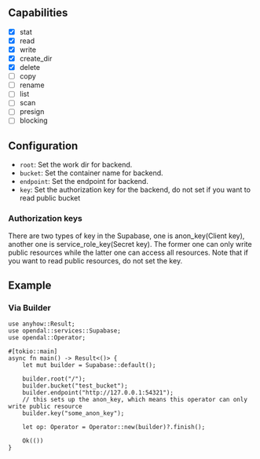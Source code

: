 ## Capabilities

- [x] stat
- [x] read
- [x] write
- [x] create_dir
- [x] delete
- [ ] copy
- [ ] rename
- [ ] list
- [ ] scan
- [ ] presign
- [ ] blocking

## Configuration

- `root`: Set the work dir for backend.
- `bucket`: Set the container name for backend.
- `endpoint`: Set the endpoint for backend.
- `key`: Set the authorization key for the backend, do not set if you want to read public bucket

### Authorization keys

There are two types of key in the Supabase, one is anon_key(Client key), another one is
service_role_key(Secret key). The former one can only write public resources while the latter one
can access all resources. Note that if you want to read public resources, do not set the key.

## Example

### Via Builder

```rust,no_run
use anyhow::Result;
use opendal::services::Supabase;
use opendal::Operator;

#[tokio::main]
async fn main() -> Result<()> {
    let mut builder = Supabase::default();
    
    builder.root("/");
    builder.bucket("test_bucket");
    builder.endpoint("http://127.0.0.1:54321");
    // this sets up the anon_key, which means this operator can only write public resource
    builder.key("some_anon_key");

    let op: Operator = Operator::new(builder)?.finish();

    Ok(())
}
```

 
